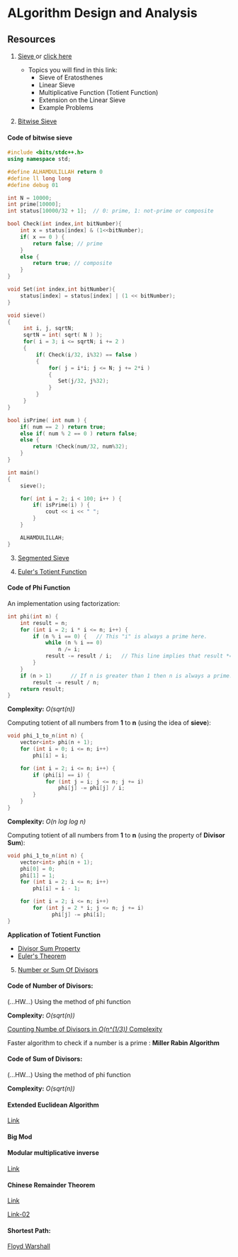 # ALgorithm Design and Analysis

## Resources

1. <a href = "https://codeforces.com/blog/entry/54090"> Sieve </a> or <a href = "https://cp-algorithms.com/algebra/sieve-of-eratosthenes.html"> click here </a>
	- Topics you will find in this link:
		- Sieve of Eratosthenes
		- Linear Sieve
		- Multiplicative Function (Totient Function)
		- Extension on the Linear Sieve
		- Example Problems

2. <a href = "http://www.shafaetsplanet.com/?p=855"> Bitwise Sieve </a>

#### Code of bitwise sieve

```C++
#include <bits/stdc++.h>
using namespace std;

#define ALHAMDULILLAH return 0
#define ll long long
#define debug 01

int N = 10000;
int prime[10000]; 
int status[10000/32 + 1];  // 0: prime, 1: not-prime or composite

bool Check(int index,int bitNumber){
	int x = status[index] & (1<<bitNumber);
	if( x == 0 ) {
		return false; // prime
	}
	else {
		return true; // composite
	}
}

void Set(int index,int bitNumber){	
	status[index] = status[index] | (1 << bitNumber);
}

void sieve()
{
     int i, j, sqrtN; 
     sqrtN = int( sqrt( N ) );
     for( i = 3; i <= sqrtN; i += 2 ) 
     {
		 if( Check(i/32, i%32) == false )
		 {
	 		 for( j = i*i; j <= N; j += 2*i )
			 {
				Set(j/32, j%32);
	 		 }
		 }
	 }	 	
}

bool isPrime( int num ) {
	if( num == 2 ) return true;
	else if( num % 2 == 0 ) return false;
	else {
		return !Check(num/32, num%32);
	}
}

int main()
{
	sieve();

	for( int i = 2; i < 100; i++ ) {
		if( isPrime(i) ) {
			cout << i << " ";
		}
	}

	ALHAMDULILLAH;
}
```

3. <a href = "https://cp-algorithms.com/algebra/sieve-of-eratosthenes.html#segmented-sieve"> Segmented Sieve </a>


4. <a href = "https://cp-algorithms.com/algebra/phi-function.html"> Euler's Totient Function </a>

#### Code of Phi Function

An implementation using factorization:

```C++
int phi(int n) {
    int result = n;
    for (int i = 2; i * i <= n; i++) {
        if (n % i == 0) {	// This "i" is always a prime here.
            while (n % i == 0)
                n /= i;
            result -= result / i;	// This line implies that result *= (1-1/i); where "i" is a prime.
        }
    }
    if (n > 1)		// If n is greater than 1 then n is always a prime.
        result -= result / n;
    return result;
}
```

**Complexity:** _O(sqrt(n))_

Computing totient of all numbers from **1** to **n** (using the idea of **sieve**):

```C++
void phi_1_to_n(int n) {
    vector<int> phi(n + 1);
    for (int i = 0; i <= n; i++)
        phi[i] = i;

    for (int i = 2; i <= n; i++) {
        if (phi[i] == i) {
            for (int j = i; j <= n; j += i)
                phi[j] -= phi[j] / i;
        }
    }
}
```

**Complexity:** _O(n log log n)_

Computing totient of all numbers from **1** to **n** (using the property of **Divisor Sum**):

```C++
void phi_1_to_n(int n) {
    vector<int> phi(n + 1);
    phi[0] = 0;
    phi[1] = 1;
    for (int i = 2; i <= n; i++)
        phi[i] = i - 1;

    for (int i = 2; i <= n; i++)
        for (int j = 2 * i; j <= n; j += i)
              phi[j] -= phi[i];
}
```

**Application of Totient Function**
* <a href = "https://cp-algorithms.com/algebra/phi-function.html#divsum"> Divisor Sum Property </a>
* <a href = "https://cp-algorithms.com/algebra/phi-function.html#application"> Euler's Theorem </a>


5. <a href = "https://cp-algorithms.com/algebra/divisors.html"> Number or Sum Of Divisors </a>

#### Code of Number of Divisors:

(...HW...) Using the method of phi function

**Complexity:** _O(sqrt(n))_

<a href = "https://codeforces.com/blog/entry/22317"> Counting Numbe of Divisors in _O(n^(1/3))_ Complexity </a>

Faster algorithm to check if a number is a prime : **Miller Rabin Algorithm**

#### Code of Sum of Divisors:

(...HW...) Using the method of phi function

**Complexity:** _O(sqrt(n))_


#### Extended Euclidean Algorithm

<a href = "https://cp-algorithms.com/algebra/extended-euclid-algorithm.html"> Link </a>

#### Big Mod

#### Modular multiplicative inverse

<a href = "https://cp-algorithms.com/algebra/module-inverse.html"> Link </a>

#### Chinese Remainder Theorem

<a href = "https://cp-algorithms.com/algebra/chinese-remainder-theorem.html"> Link </a>

<a href = "https://codeforces.com/blog/entry/61290"> Link-02 </a>

#### Shortest Path: 
<a href = "https://cp-algorithms.com/graph/all-pair-shortest-path-floyd-warshall.html"> Floyd Warshall </a>










